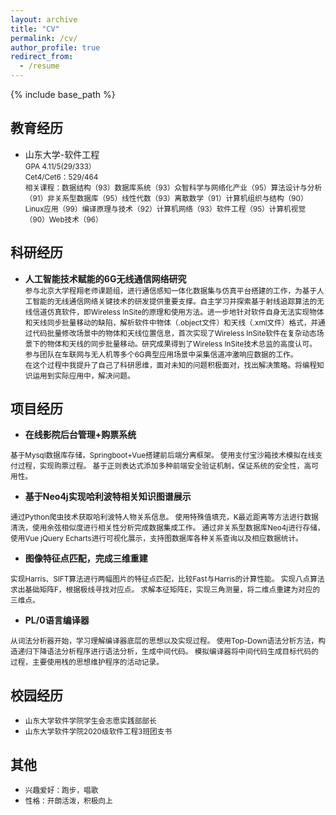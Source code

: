 ```yaml
---
layout: archive
title: "CV"
permalink: /cv/
author_profile: true
redirect_from:
  - /resume
---
```


{% include base_path %}

## 教育经历

* 山东大学-软件工程            
 <small>GPA 4.11/5(29/333）<br/>
 Cet4/Cet6：529/464<br/>
 相关课程：数据结构（93）数据库系统（93）众智科学与网络化产业（95）算法设计与分析（91）非关系型数据库（95）线性代数（93）离散数学（91）计算机组织与结构（90）Linux应用（99）编译原理与技术（92）计算机网络（93）软件工程（95）计算机视觉（90）Web技术（96） </small>

## 科研经历
* **人工智能技术赋能的6G无线通信网络研究** 
  <small>
  </br>参与北京大学程翔老师课题组，进行通信感知一体化数据集与仿真平台搭建的工作，为基于人工智能的无线通信网络关键技术的研发提供重要支撑。自主学习并探索基于射线追踪算法的无线信道仿真软件，即Wireless InSite的原理和使用方法。进一步地针对软件自身无法实现物体和天线同步批量移动的缺陷，解析软件中物体（.object文件）和天线（.xml文件）格式，并通过代码批量修改场景中的物体和天线位置信息，首次实现了Wireless InSite软件在复杂动态场景下的物体和天线的同步批量移动。研究成果得到了Wireless InSite技术总监的高度认可。 参与团队在车联网与无人机等多个6G典型应用场景中采集信道冲激响应数据的工作。</br>
  在这个过程中我提升了自己了科研思维，面对未知的问题积极面对，找出解决策略。将编程知识运用到实际应用中，解决问题。
  </small>


## 项目经历
* **在线影院后台管理+购票系统**
<small>
基于Mysql数据库存储，Springboot+Vue搭建前后端分离框架。
使用支付宝沙箱技术模拟在线支付过程，实现购票过程。
基于正则表达式添加多种前端安全验证机制，保证系统的安全性，高可用性。 </small>

* **基于Neo4j实现哈利波特相关知识图谱展示** 
<small> 
通过Python爬虫技术获取哈利波特人物关系信息。
使用特殊值填充，K最近距离等方法进行数据清洗，使用余弦相似度进行相关性分析完成数据集成工作。
通过非关系型数据库Neo4j进行存储，使用Vue jQuery Echarts进行可视化展示，支持图数据库各种关系查询以及相应数据统计。 </small>

* **图像特征点匹配，完成三维重建**
<small>
实现Harris、SIFT算法进行两幅图片的特征点匹配，比较Fast与Harris的计算性能。
实现八点算法求出基础矩阵F，根据极线寻找对应点。
求解本征矩阵E，实现三角测量，将二维点重建为对应的三维点。 </small>

* **PL/0语言编译器** 
<small>
从词法分析器开始，学习理解编译器底层的思想以及实现过程。
使用Top-Down语法分析方法，构造递归下降语法分析程序进行语法分析，生成中间代码。
模拟编译器将中间代码生成目标代码的过程，主要使用栈的思想维护程序的活动记录。
 </small>

## 校园经历

  * <small>山东大学软件学院学生会志愿实践部部长    </small>
  *  <small>山东大学软件学院2020级软件工程3班团支书       </small> 
  
## 其他
  * <small>兴趣爱好：跑步，唱歌</small>
  * <small>性格：开朗活泼，积极向上</small>
  
